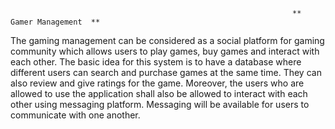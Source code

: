                                                                    **   Gamer Management  **
                                                                   
The gaming management can be considered as a social platform for gaming community which allows users
to play games, buy games and interact with each other. The basic idea for this system is to have a database
where different users can search and purchase games at the same time. They can also review and give
ratings for the game. Moreover, the users who are allowed to use the application shall also be allowed to
interact with each other using messaging platform. Messaging will be available for users to communicate
with one another.
